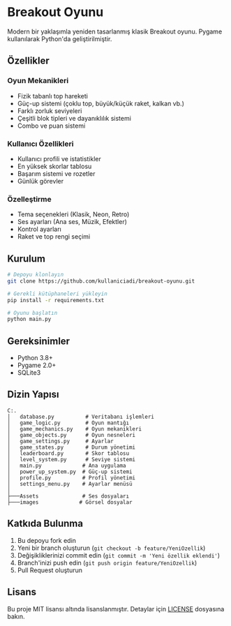 # Breakout Oyunu

Modern bir yaklaşımla yeniden tasarlanmış klasik Breakout oyunu. Pygame kullanılarak Python'da geliştirilmiştir.

## Özellikler

### Oyun Mekanikleri
- Fizik tabanlı top hareketi
- Güç-up sistemi (çoklu top, büyük/küçük raket, kalkan vb.)
- Farklı zorluk seviyeleri
- Çeşitli blok tipleri ve dayanıklılık sistemi
- Combo ve puan sistemi

### Kullanıcı Özellikleri
- Kullanıcı profili ve istatistikler
- En yüksek skorlar tablosu
- Başarım sistemi ve rozetler
- Günlük görevler

### Özelleştirme
- Tema seçenekleri (Klasik, Neon, Retro)
- Ses ayarları (Ana ses, Müzik, Efektler)
- Kontrol ayarları
- Raket ve top rengi seçimi

## Kurulum

```bash
# Depoyu klonlayın
git clone https://github.com/kullaniciadi/breakout-oyunu.git

# Gerekli kütüphaneleri yükleyin
pip install -r requirements.txt

# Oyunu başlatın
python main.py
```

## Gereksinimler
- Python 3.8+
- Pygame 2.0+
- SQLite3

## Dizin Yapısı
```
C:.
│   database.py          # Veritabanı işlemleri
│   game_logic.py        # Oyun mantığı
│   game_mechanics.py    # Oyun mekanikleri
│   game_objects.py      # Oyun nesneleri
│   game_settings.py     # Ayarlar
│   game_states.py       # Durum yönetimi
│   leaderboard.py       # Skor tablosu
│   level_system.py      # Seviye sistemi
│   main.py             # Ana uygulama
│   power_up_system.py  # Güç-up sistemi
│   profile.py          # Profil yönetimi
│   settings_menu.py    # Ayarlar menüsü
│
├───Assets              # Ses dosyaları
├───images             # Görsel dosyalar
```

## Katkıda Bulunma
1. Bu depoyu fork edin
2. Yeni bir branch oluşturun (`git checkout -b feature/YeniOzellik`)
3. Değişikliklerinizi commit edin (`git commit -m 'Yeni özellik eklendi'`)
4. Branch'inizi push edin (`git push origin feature/YeniOzellik`)
5. Pull Request oluşturun

## Lisans
Bu proje MIT lisansı altında lisanslanmıştır. Detaylar için [LICENSE](LICENSE) dosyasına bakın.
